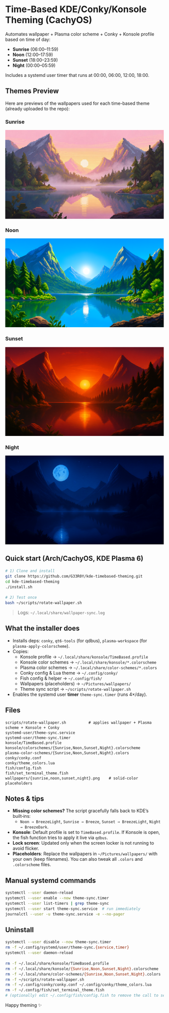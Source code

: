 # Time‑Based KDE/Conky/Konsole Theming (CachyOS)

Automates wallpaper + Plasma color scheme + Conky + Konsole profile based on time of day:
- **Sunrise** (06:00–11:59)
- **Noon** (12:00–17:59)
- **Sunset** (18:00–23:59)
- **Night** (00:00–05:59)

Includes a systemd user timer that runs at 00:00, 06:00, 12:00, 18:00.

## Themes Preview

Here are previews of the wallpapers used for each time-based theme (already uploaded to the repo):

### Sunrise
![Sunrise Wallpaper](wallpapers/sunrise.png)

### Noon
![Noon Wallpaper](wallpapers/noon.png)

### Sunset
![Sunset Wallpaper](wallpapers/sunset.png)

### Night
![Night Wallpaper](wallpapers/night.png)

## Quick start (Arch/CachyOS, KDE Plasma 6)

```bash
# 1) Clone and install
git clone https://github.com/G33R0Y/kde-timebased-theming.git
cd kde-timebased-theming
./install.sh

# 2) Test once
bash ~/scripts/rotate-wallpaper.sh
```

> Logs: `~/.local/share/wallpaper-sync.log`

## What the installer does

- Installs deps: `conky`, `qt6-tools` (for qdbus), `plasma-workspace` (for `plasma-apply-colorscheme`).
- Copies:
  - Konsole profile → `~/.local/share/konsole/TimeBased.profile`
  - Konsole color schemes → `~/.local/share/konsole/*.colorscheme`
  - Plasma color schemes → `~/.local/share/color-schemes/*.colors`
  - Conky config & Lua theme → `~/.config/conky/`
  - Fish config & helper → `~/.config/fish/`
  - Wallpapers (placeholders) → `~/Pictures/wallpapers/`
  - Theme sync script → `~/scripts/rotate-wallpaper.sh`
- Enables the systemd user **timer** `theme-sync.timer` (runs 4×/day).

## Files

```
scripts/rotate-wallpaper.sh          # applies wallpaper + Plasma scheme + Konsole + Conky
systemd-user/theme-sync.service
systemd-user/theme-sync.timer
konsole/TimeBased.profile
konsole/colorschemes/{Sunrise,Noon,Sunset,Night}.colorscheme
plasma-color-schemes/{Sunrise,Noon,Sunset,Night}.colors
conky/conky.conf
conky/theme_colors.lua
fish/config.fish
fish/set_terminal_theme.fish
wallpapers/{sunrise,noon,sunset,night}.png    # solid-color placeholders
```

## Notes & tips

- **Missing color schemes?** The script gracefully falls back to KDE’s built‑ins:
  - `Noon → BreezeLight`, `Sunrise → Breeze`, `Sunset → BreezeLight`, `Night → BreezeDark`.
- **Konsole**: Default profile is set to `TimeBased.profile`. If Konsole is open, the fish function tries to apply it live via `qdbus`.
- **Lock screen**: Updated only when the screen locker is not running to avoid flicker.
- **Placeholders**: Replace the wallpapers in `~/Pictures/wallpapers/` with your own (keep filenames). You can also tweak all `.colors` and `.colorscheme` files.

## Manual systemd commands

```bash
systemctl --user daemon-reload
systemctl --user enable --now theme-sync.timer
systemctl --user list-timers | grep theme-sync
systemctl --user start theme-sync.service  # run immediately
journalctl --user -u theme-sync.service -e --no-pager
```

## Uninstall

```bash
systemctl --user disable --now theme-sync.timer
rm -f ~/.config/systemd/user/theme-sync.{service,timer}
systemctl --user daemon-reload

rm -f ~/.local/share/konsole/TimeBased.profile
rm -f ~/.local/share/konsole/{Sunrise,Noon,Sunset,Night}.colorscheme
rm -f ~/.local/share/color-schemes/{Sunrise,Noon,Sunset,Night}.colors
rm -f ~/scripts/rotate-wallpaper.sh
rm -f ~/.config/conky/conky.conf ~/.config/conky/theme_colors.lua
rm -f ~/.config/fish/set_terminal_theme.fish
# (optionally) edit ~/.config/fish/config.fish to remove the call to set_terminal_theme
```

Happy theming ✨
